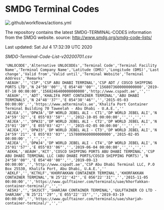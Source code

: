 # SMDG Terminal Codes 
![.github/workflows/actions.yml](https://github.com/marek5050/SMDG-TERMINAL-CODES/workflows/.github/workflows/actions.yml/badge.svg)

The repository contains the latest SMDG-TERMINAL-CODES information from the SMDG website.
source: http://www.smdg.org/smdg-code-lists/

Last updated:  Sat Jul 4 17:32:39 UTC 2020

*SMDG-Terminal-Code-List-v20200701.csv*
```
'UNLOCODE','Alternative UNLOCODEs','Terminal Code','Terminal Facility Name','Terminal Company Name','Latitude (DMS)','Longitude (DMS)','Last change','Valid from','Valid until','Terminal Website','Terminal Address','Remarks'
'AEAUH','','CSP','CSP ABU DHABI TERMINAL','CSP ADT / COSCO SHIPPING PORTS LTD','N 24°50''00"','E 054°40''00"','1568073600000000000','2019-07-10 00:00:00','1568246400000000000','http://www.cspadt.ae','',''
'AEAUH','','ADT','KHALIFA PORT CONTAINER TERMINAL','ABU DHABI TERMINALS','N 24°48''37"','E 054°38''46"','','2015-05-03 00:00:00','','https://www.adterminals.ae','Khalifa Port Container Terminal Building 70 Taweelah - Abu Dhabi - U.A.E.',''
'AEJEA','','DPWJA','DP WORLD JEBEL ALI - CT1','DP WORLD JEBEL ALI','N 24°59''32"','E 055°03''58"','','2012-10-05 00:00:00','','','',''
'AEJEA','','DPWJ2','DP WORLD JEBEL ALI - CT2','DP WORLD JEBEL ALI','N 25°01''20"','E 055°03''42"','','2015-02-05 00:00:00','','','',''
'AEJEA','','DPWJ3','DP WORLD JEBEL ALI - CT3','DP WORLD JEBEL ALI','N 24°59''21"','E 055°03''03"','1578009600000000000','2015-02-05 00:00:00','','','',''
'AEJEA','','DPWJ4','DP WORLD JEBEL ALI - CT4','DP WORLD JEBEL ALI','N 25°01''57"','E 055°03''06"','','2019-06-04 00:00:00','','','',''
'AEKHL','AEAUH','KCT','COSCO SHIPPING PORTS ABU DHABI TERMINAL','CSP ABU DHABI TERMINAL LLC (ABU DHABI PORTS/COSCO SHIPPING PORTS)','N 24°50''00"','E 054°40''00"','','2019-09-13 00:00:00','','http://www.cspadt.ae','CSP Abu Dhabi Terminal LLC, P.O Box 25530, Khalifa Port, Abu Dhabi, U.A.E.',''
'AEKLF','','KCTKLF','KHORFAKKAN CONTAINER TERMINAL','KHORFAKKAN CONTAINER TERMINAL','N 25°22''42"','E 056°22''31"','','2015-11-05 00:00:00','','https://www.gulftainer.com/terminals/uae/khorfakkan-container-terminal/','',''
'AESHJ','','SHJSCT','SHARJAH CONTAINER TERMINAL','GULFTAINER CO LTD - SHARJAH','N 25°21''29"','E 055°22''15"','','2019-03-19 00:00:00','','https://www.gulftainer.com/terminals/uae/sharjah-container-terminal/','',''
```
